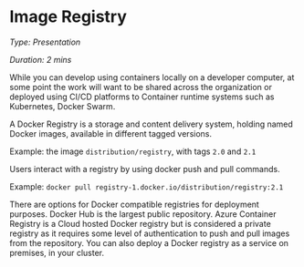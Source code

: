 # Image Registry

_Type: Presentation_

_Duration: 2 mins_

While you can develop using containers locally on a developer computer, at some point the work will want to be shared across the organization or deployed using CI/CD platforms to Container runtime systems such as Kubernetes, Docker Swarm.

A Docker Registry is a storage and content delivery system, holding named Docker images, available in different tagged versions.

Example: the image ``distribution/registry``, with tags ``2.0`` and ``2.1``

Users interact with a registry by using docker push and pull commands.

Example: ``docker pull registry-1.docker.io/distribution/registry:2.1``

There are options for Docker compatible registries for deployment purposes. Docker Hub is the largest public repository. Azure Container Registry is a Cloud hosted Docker registry but is considered a private registry as it requires some level of authentication to push and pull images from the repository. You can also deploy a Docker registry as a service on premises, in your cluster.



